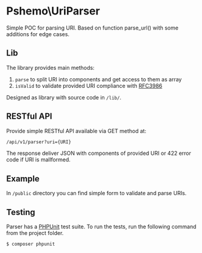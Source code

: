 Pshemo\UriParser
=========
Simple POC for parsing URI. Based on function parse_url() with some additions for edge cases.

Lib
-------

The library provides main methods:
1. `parse` to split URI into components and get access to them as array
2. `isValid` to validate provided URI compliance with [RFC3986](https://www.ietf.org/rfc/rfc3986.txt)

Designed as library with source code in ``/lib/``.

RESTful API
-------
Provide simple RESTful API available via GET method at:

```bash
/api/v1/parser?uri={URI}
```
The response deliver JSON with components of provided URI or 422 error code if URI is mallformed.
 
Example
--------
In `/public` directory you can find simple form to validate and parse URIs.
 
 Testing
 -------
 
 Parser has a [PHPUnit](https://phpunit.de) test suite. To run the tests, run the following command from the project folder.
 
 ```bash
 $ composer phpunit
 ```